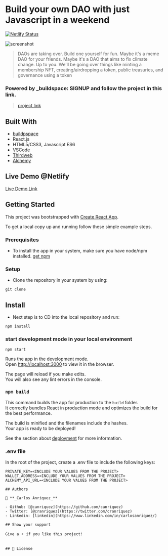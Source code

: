 # Build your own DAO with just Javascript in a weekend


[![Netlify Status](https://api.netlify.com/api/v1/badges/f51ae115-3703-41e1-9456-9dcf0fefa1ef/deploy-status)](https://app.netlify.com/sites/optimistic-roentgen-cca7e1/deploys)


![screenshot](./src/assets/nado-dao-readme.png)

>DAOs are taking over. Build one yourself for fun. Maybe it's a meme DAO for your friends. Maybe it's a DAO that aims to fix climate change. Up to you. We'll be going over things like minting a membership NFT, creating/airdropping a token, public treasuries, and governance using a token

### Powered by _buildspace: SIGNUP and follow the project in this link.

> [project link](https://zip.sc/zVu0w)

## Built With
- [buildpspace](https://buildspace.so/)
- React.js
- HTML5/CSS3, Javascript ES6
- VSCode
- [Thirdweb](https://thirdweb.com/)
- [Alchemy](https://www.alchemy.com/)


## Live Demo @Netlify

[Live Demo Link](https://anriquez-nado-dao.netlify.app/)


## Getting Started

This project was bootstrapped with [Create React App](https://github.com/facebook/create-react-app).

To get a local copy up and running follow these simple example steps.

### Prerequisites

- To install the app in your system, make sure you have node/npm installed. [get npm](https://www.npmjs.com/get-npm)

### Setup

- Clone the repository in your system by using:

`git clone `

## Install

- Next step is to CD into the local repository and run:

`npm install`

### start development mode in your local environment

`npm start`

Runs the app in the development mode.<br />
Open [http://localhost:3000](http://localhost:3000) to view it in the browser.

The page will reload if you make edits.<br />
You will also see any lint errors in the console.

### `npm build`

This command builds the app for production to the `build` folder.<br />
It correctly bundles React in production mode and optimizes the build for the best performance.

The build is minified and the filenames include the hashes.<br />
Your app is ready to be deployed!

See the section about [deployment](https://facebook.github.io/create-react-app/docs/deployment) for more information.

### .env file
In the root of the project, create a .env file to include the following keys:

```
PRIVATE_KEY=<INCLUDE YOUR VALUES FROM THE PROJECT>
WALLET_ADDRESS=<INCLUDE YOUR VALUES FROM THE PROJECT>
ALCHEMY_API_URL=<INCLUDE YOUR VALUES FROM THE PROJECT>

## Authors

👤 **_Carlos Anriquez_**

- Github: [@canriquez](https://github.com/canriquez)
- Twitter: [@cranriquez](https://twitter.com/cranriquez)
- Linkedin: [linkedin](https://www.linkedin.com/in/carlosanriquez/)

## Show your support

Give a ⭐️ if you like this project!


## 📝 License
